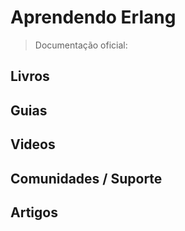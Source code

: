 # Aprendendo Erlang

> Documentação oficial:

## Livros

## Guias

## Videos

## Comunidades / Suporte

## Artigos
